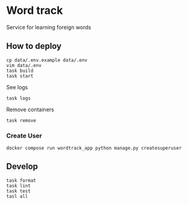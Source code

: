 # Word track

Service for learning foreign words

## How to deploy

```shell
cp data/.env.example data/.env
vim data/.env
task build
task start
```

See logs

```shell
task logs
```

Remove containers

```shell
task remove
```

### Create User

```shell
docker compose run wordtrack_app python manage.py createsuperuser
```

## Develop

```shell
task format
task lint
task test
tasl all
```

